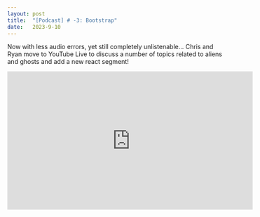 ```yaml
---
layout: post
title:  "[Podcast] # -3: Bootstrap"
date:   2023-9-10
---
```


<p class="intro"><span class="dropcap"></span>Now with less audio errors, yet still completely unlistenable... Chris and Ryan move to YouTube Live to discuss a number of topics related to aliens and ghosts and add a new react segment!</p>

<center>
<iframe width="560" height="315" src="https://www.youtube.com/embed/UraFbTzFPuE?si=CzKAC_jYmONJJEVm" title="YouTube video player" frameborder="0" allow="accelerometer; autoplay; clipboard-write; encrypted-media; gyroscope; picture-in-picture; web-share" allowfullscreen></iframe>
</center>
